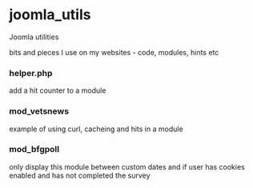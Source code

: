 joomla_utils
============

Joomla utilities

bits and pieces I use on my websites - code, modules, hints etc

### helper.php ###
add a hit counter to a module

### mod_vetsnews ###
example of using curl, cacheing and hits in a module

### mod_bfgpoll ###
only display this module between custom dates and if user has cookies enabled and has not completed the survey
